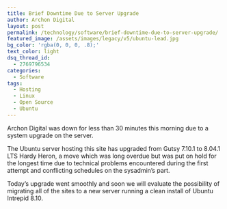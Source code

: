 ```yaml
---
title: Brief Downtime Due to Server Upgrade
author: Archon Digital
layout: post
permalink: /technology/software/brief-downtime-due-to-server-upgrade/
featured_image: /assets/images/legacy/v5/ubuntu-lead.jpg
bg_color: 'rgba(0, 0, 0, .8);'
text_color: light
dsq_thread_id:
  - 2769796534
categories:
  - Software
tags:
  - Hosting
  - Linux
  - Open Source
  - Ubuntu
---
```

Archon Digital was down for less than 30 minutes this morning due to a system upgrade on the server.

The Ubuntu server hosting this site has upgraded from Gutsy 7.10.1 to 8.04.1 LTS Hardy Heron, a move which was long overdue but was put on hold for the longest time due to technical problems encountered during the first attempt and conflicting schedules on the sysadmin&#8217;s part.

Today&#8217;s upgrade went smoothly and soon we will evaluate the possibility of migrating all of the sites to a new server running a clean install of Ubuntu Intrepid 8.10.